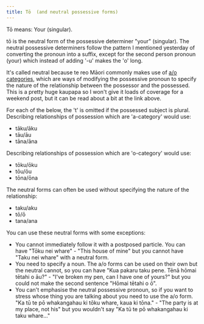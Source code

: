 ```yaml
---
title: Tō  (and neutral possessive forms)
---
```


Tō means: Your (singular).

tō is the neutral form of the possessive determiner "your" (singular). The neutral possessive determiners follow the pattern I mentioned yesterday of converting the pronoun into a suffix, except for the second person pronoun (your) which instead of adding '-u' makes the 'o' long.

It's called neutral because te reo Māori commonly makes use of [a/o categories](https://kupu.maori.nz/possession/the-a-o-categories), which are ways of modifying the possessive pronoun to specify the nature of the relationship between the possessor and the possessed. This is a pretty huge kaupapa so I won't give it loads of coverage for a weekend post, but it can be read about a bit at the link above.

For each of the below, the 't' is omitted if the possessed subject is plural.
Describing relationships of possession which are 'a-category' would use:
- tāku/āku
- tāu/āu
- tāna/āna

Describing relationships of possession which are 'o-category' would use:
- tōku/ōku
- tōu/ōu
- tōna/ōna

The neutral forms can often be used without specifying the nature of the relationship:
- taku/aku
- tō/ō
- tana/ana

You can use these neutral forms with some exceptions:
- You cannot immediately follow it with a postposed particle. You can have "Tōku nei whare" - "This house of mine" but you cannot have "Taku nei whare" with a neutral form.
- You need to specify a noun. The a/o forms can be used on their own but the neutral cannot, so you can have "Kua pakaru taku pene. Tēnā hōmai tētahi o āu?" - "I've broken my pen, can I have one of yours?" but you could not make the second sentence "Hōmai tētahi o ō".
- You can't emphasise the neutral possessive pronoun, so if you want to stress whose thing you are talking about you need to use the a/o form. "Ka tū te pō whakangahau ki tōku whare, kaua ki tōna." - "The party is at my place, not his" but you wouldn't say "Ka tū te pō whakangahau ki taku whare..."